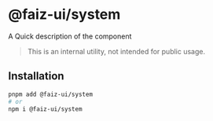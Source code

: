 # @faiz-ui/system

A Quick description of the component

> This is an internal utility, not intended for public usage.

## Installation

```sh
pnpm add @faiz-ui/system
# or
npm i @faiz-ui/system
```
